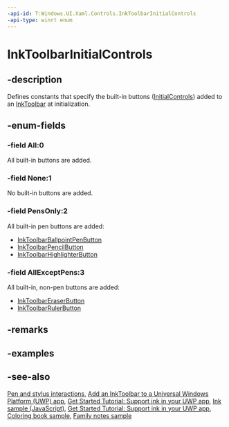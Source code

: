 ```yaml
---
-api-id: T:Windows.UI.Xaml.Controls.InkToolbarInitialControls
-api-type: winrt enum
---
```


<!-- Enumeration syntax
public enum Windows.UI.Xaml.Controls.InkToolbarInitialControls : int
-->

# InkToolbarInitialControls

## -description
Defines constants that specify the built-in buttons ([InitialControls](inktoolbar_initialcontrols.md)) added to an [InkToolbar](inktoolbar.md) at initialization.

## -enum-fields
### -field All:0
All built-in buttons are added.

### -field None:1
No built-in buttons are added.

### -field PensOnly:2

All built-in pen buttons are added:

+ [InkToolbarBallpointPenButton](inktoolbarballpointpenbutton.md)
+ [InkToolbarPencilButton](inktoolbarpencilbutton.md)
+ [InkToolbarHighlighterButton](inktoolbarhighlighterbutton.md)


### -field AllExceptPens:3

All built-in, non-pen buttons are added:

+ [InkToolbarEraserButton](inktoolbareraserbutton.md)
+ [InkToolbarRulerButton](inktoolbarrulerbutton.md)



## -remarks

## -examples

## -see-also
[Pen and stylus interactions](/windows/uwp/input-and-devices/pen-and-stylus-interactions), [Add an InkToolbar to a Universal Windows Platform (UWP) app](/windows/uwp/input-and-devices/ink-toolbar), [Get Started Tutorial: Support ink in your UWP app](/windows/uwp/get-started/ink-walkthrough), [Ink sample (JavaScript)](https://github.com/microsoft/Windows-universal-samples/tree/main/archived/Ink), [Get Started Tutorial: Support ink in your UWP app](https://aka.ms/appsample-ink), [Coloring book sample](https://aka.ms/cpubsample-coloringbook), [Family notes sample](https://aka.ms/cpubsample-familynotessample)
